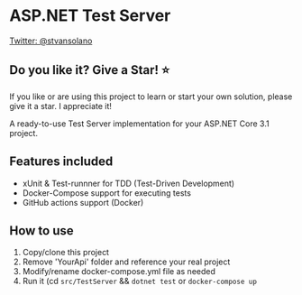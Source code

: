 # ASP.NET Test Server

[Twitter: @stvansolano](https://twitter.com/stvansolano)

## Do you like it? Give a Star! :star:

If you like or are using this project to learn or start your own solution, please give it a star. I appreciate it!

A ready-to-use Test Server implementation for your ASP.NET Core 3.1 project.

## Features included

- xUnit & Test-runnner for TDD (Test-Driven Development)
- Docker-Compose support for executing tests
- GitHub actions support (Docker)

## How to use
1) Copy/clone this project
2) Remove 'YourApi' folder and reference your real project
2) Modify/rename docker-compose.yml file as needed
3) Run it (cd `src/TestServer` && `dotnet test` or `docker-compose up`
